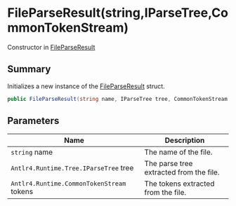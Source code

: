 # FileParseResult(string,IParseTree,CommonTokenStream)

Constructor in [FileParseResult](yarn.compiler.fileparseresult.md)

## Summary

Initializes a new instance of the [FileParseResult](yarn.compiler.fileparseresult.md) struct.

```csharp
public FileParseResult(string name, IParseTree tree, CommonTokenStream tokens)
```

## Parameters

| Name                                      | Description                             |
| ----------------------------------------- | --------------------------------------- |
| `string` name                             | The name of the file.                   |
| `Antlr4.Runtime.Tree.IParseTree` tree     | The parse tree extracted from the file. |
| `Antlr4.Runtime.CommonTokenStream` tokens | The tokens extracted from the file.     |
